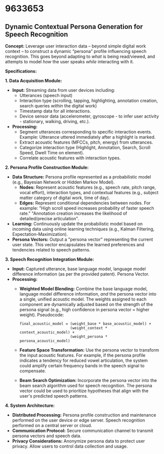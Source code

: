# 9633653

## Dynamic Contextual Persona Generation for Speech Recognition

**Concept:** Leverage user interaction data – beyond simple digital work context – to construct a dynamic “persona” profile influencing speech recognition. This goes beyond adapting to *what* is being read/viewed, and attempts to model *how* the user speaks *while* interacting with it.

**Specifications:**

**1. Data Acquisition Module:**

*   **Input:** Streaming data from user devices including:
    *   Utterances (speech input)
    *   Interaction type (scrolling, tapping, highlighting, annotation creation, search queries *within* the digital work)
    *   Timestamp data for all interactions.
    *   Device sensor data (accelerometer, gyroscope - to infer user activity - stationary, walking, driving, etc.).
*   **Processing:**
    *   Segment utterances corresponding to specific interaction events.  Example: Utterance uttered immediately after a highlight is marked.
    *   Extract acoustic features (MFCCs, pitch, energy) from utterances.
    *   Categorize interaction type (Highlight, Annotation, Search, Scroll Speed, Dwell Time on element).
    *   Correlate acoustic features with interaction types.

**2. Persona Profile Construction Module:**

*   **Data Structure:** Persona profile represented as a probabilistic model (e.g., Bayesian Network or Hidden Markov Model).
    *   **Nodes:** Represent acoustic features (e.g., speech rate, pitch range, vocal effort), interaction types, and contextual features (e.g., subject matter category of digital work, time of day).
    *   **Edges:** Represent conditional dependencies between nodes. For example: "High scroll speed increases probability of faster speech rate." "Annotation creation increases the likelihood of detailed/precise articulation".
*   **Learning:** Continuously update the probabilistic model based on incoming data using online learning techniques (e.g., Kalman Filtering, Expectation-Maximization).
*   **Persona Vectors:** Output a "persona vector" representing the current user state. This vector encapsulates the learned preferences and tendencies related to speech patterns.

**3. Speech Recognition Integration Module:**

*   **Input:** Captured utterance, base language model, language model difference information (as per the provided patent). Persona Vector.
*   **Processing:**
    *   **Weighted Model Blending:** Combine the base language model, language model difference information, *and* the persona vector into a single, unified acoustic model.  The weights assigned to each component are dynamically adjusted based on the strength of the persona signal (e.g., high confidence in persona vector = higher weight).  Pseudocode:

        ```
        final_acoustic_model = (weight_base * base_acoustic_model) +
                               (weight_context * context_acoustic_model) +
                               (weight_persona * persona_acoustic_model)
        ```

    *   **Feature Space Transformation:** Use the persona vector to transform the input acoustic features. For example, if the persona profile indicates a tendency for reduced vowel articulation, the system could amplify certain frequency bands in the speech signal to compensate.
    *   **Beam Search Optimization:** Incorporate the persona vector into the beam search algorithm used for speech recognition. The persona vector could be used to prioritize hypotheses that align with the user's predicted speech patterns.

**4. System Architecture:**

*   **Distributed Processing:**  Persona profile construction and maintenance performed on the user device or edge server. Speech recognition performed on a central server or cloud.
*   **Communication Protocol:**  Secure communication channel to transmit persona vectors and speech data.
*   **Privacy Considerations:**  Anonymize persona data to protect user privacy.  Allow users to control data collection and usage.